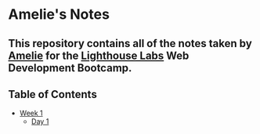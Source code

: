 # Amelie's Notes

## This repository contains all of the notes taken by [Amelie](https://github.com/amgero) for the [Lighthouse Labs](https://www.lighthouselabs.ca/) Web Development Bootcamp.


## Table of Contents
* [Week 1](/Week_1)
  * [Day 1](/Week_1/Day_1)